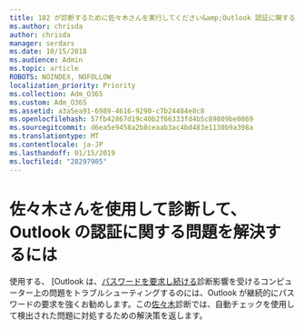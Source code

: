 ```yaml
---
title: 182 が診断するために佐々木さんを実行してください&amp;Outlook 認証に関する問題を解決するには
ms.author: chrisda
author: chrisda
manager: serdars
ms.date: 10/15/2018
ms.audience: Admin
ms.topic: article
ROBOTS: NOINDEX, NOFOLLOW
localization_priority: Priority
ms.collection: Adm_O365
ms.custom: Adm_O365
ms.assetid: a3a5ea91-6989-4616-9290-c7b24484e8c8
ms.openlocfilehash: 57fb42867d19c40b2f66333fd4b5c89809be0869
ms.sourcegitcommit: d6ea5e9458a2b8ceaab3ac4bd483e1130b9a398a
ms.translationtype: MT
ms.contentlocale: ja-JP
ms.lasthandoff: 01/15/2019
ms.locfileid: "28297985"
---
```

# <a name="use-sara-to-diagnose-and-resolve-outlook-authentication-issues"></a>佐々木さんを使用して診断して、Outlook の認証に関する問題を解決するには

使用する、 [Outlook は、[パスワードを要求し続ける](https://aka.ms/SaRA-OutlookPwdPrompt)診断影響を受けるコンピューター上の問題をトラブルシューティングするのには、Outlook が継続的にパスワードの要求を強くお勧めします。この[佐々木](https://diagnostics.office.com/#/)診断では、自動チェックを使用して検出された問題に対処するための解決策を返します。 
  

